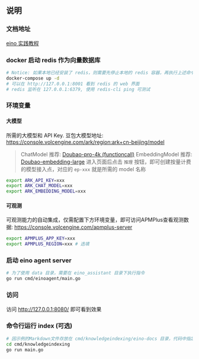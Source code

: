 ## 说明

### 文档地址
[eino 实践教程](https://www.cloudwego.io/zh/docs/eino/overview/bytedance_eino_practice/)

### docker 启动 redis 作为向量数据库

```bash
# Notice: 如果本地已经安装了 redis，则需要先停止本地的 redis 容器，再执行上述命令，否则端口冲突会导致启动失败
docker-compose up -d
# 可以在 http://127.0.0.1:8001 看到 redis 的 web 界面
# redis 监听在 127.0.0.1:6379, 使用 redis-cli ping 可测试
```

### 环境变量

#### 大模型
所需的大模型和 API Key.
豆包大模型地址: https://console.volcengine.com/ark/region:ark+cn-beijing/model
> ChatModel 推荐: [Doubao-pro-4k (functioncall)](https://console.volcengine.com/ark/region:ark+cn-beijing/model/detail?Id=doubao-pro-4k)
> EmbeddingModel 推荐: [Doubao-embedding-large](https://console.volcengine.com/ark/region:ark+cn-beijing/model/detail?Id=doubao-embedding-large)
> 进入页面后点击 `推理` 按钮，即可创建按量计费的模型接入点，对应的 `ep-xxx` 就是所需的 model 名称

```bash
export ARK_API_KEY=xxx
export ARK_CHAT_MODEL=xxx
export ARK_EMBEDDING_MODEL=xxx
```

#### 可观测
可观测能力的自动集成，仅需配置下方环境变量，即可访问APMPlus查看观测数据: https://console.volcengine.com/apmplus-server
```bash
export APMPLUS_APP_KEY=xxx
export APMPLUS_REGION=xxx # 选填
```

### 启动 eino agent server

```bash
# 为了使用 data 目录，需要在 eino_assistant 目录下执行指令
go run cmd/einoagent/main.go
```

### 访问

访问 http://127.0.0.1:8080/ 即可看到效果

### 命令行运行 index (可选)

```bash
# 因示例的Markdown文件存放在 cmd/knowledgeindexing/eino-docs 目录，代码中指定了相对路径 ./eino-docs，所以需在 cmd/knowledgeindexing 运行指令
cd cmd/knowledgeindexing
go run main.go
```
